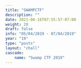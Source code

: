 ```yaml
---
title: "SWAMPCTF"
description: ""
date: 2021-06-16T07:55:57-07:00
weight: 20
draft: false
info: "05/04/2019 - 07/04/2019"
year: "19"
type: "posts"
layout: "chall"
cascade:
    name: "Swamp CTF 2019"
---
```

